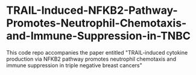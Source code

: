 # TRAIL-Induced-NFKB2-Pathway-Promotes-Neutrophil-Chemotaxis-and-Immune-Suppression-in-TNBC
This code repo accompanies the paper entitled "TRAIL-induced cytokine production via NFKB2 pathway promotes neutrophil chemotaxis and immune suppression in triple negative breast cancers"
